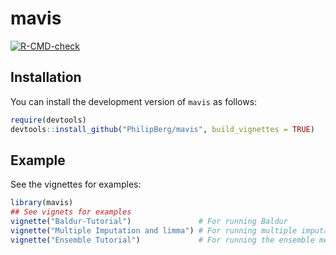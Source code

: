
<!-- README.md is generated from README.Rmd. Please edit that file -->

# mavis

<!-- badges: start -->

[![R-CMD-check](https://github.com/PhilipBerg/mavis/actions/workflows/R-CMD-check.yaml/badge.svg)](https://github.com/PhilipBerg/mavis/actions/workflows/R-CMD-check.yaml)
<!-- badges: end -->

## Installation

You can install the development version of `mavis` as follows:

``` r
require(devtools)
devtools::install_github("PhilipBerg/mavis", build_vignettes = TRUE)
```

## Example

See the vignettes for examples:

``` r
library(mavis)
## See vignets for examples
vignette("Baldur-Tutorial")               # For running Baldur
vignette("Multiple Imputation and limma") # For running multiple imputation and limma
vignette("Ensemble Tutorial")             # For running the ensemble method
```
